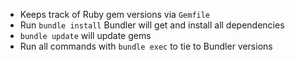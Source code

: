 * Keeps track of Ruby gem versions via `Gemfile`
* Run `bundle install` Bundler will get and install all dependencies
* `bundle update` will update gems
* Run all commands with `bundle exec` to tie to Bundler versions